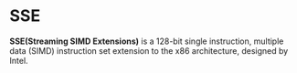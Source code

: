 # SSE
**SSE(Streaming SIMD Extensions)** is a 128-bit single instruction, multiple data (SIMD) instruction set extension to the x86 architecture, designed by Intel.
